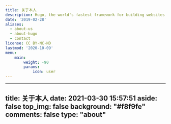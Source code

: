 ```yaml
---
title: 关于本人
description: Hugo, the world's fastest framework for building websites
date: '2019-02-28'
aliases:
  - about-us
  - about-hugo
  - contact
license: CC BY-NC-ND
lastmod: '2020-10-09'
menu:
    main: 
        weight: -90
        params:
            icon: user
---
```




---
title: 关于本人
date: 2021-03-30 15:57:51
aside: false
top_img: false
background: "#f8f9fe"
comments: false
type: "about"
---
